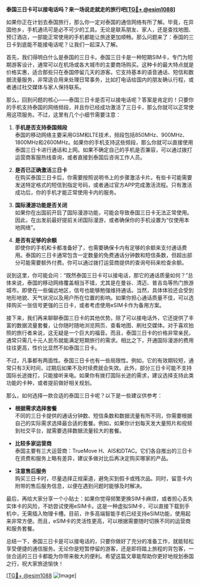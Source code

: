 **泰国三日卡可以接电话吗？来一场说走就走的旅行吧[[TG💪+ @esim1088](https://t.me/s/esim1088)]**

如果你正在计划去泰国旅行，那么你一定对泰国的通信网络有所了解。毕竟，在异国他乡，手机通讯可是必不可少的工具。无论是联系朋友、家人，还是查找地图、预订酒店，一部能正常使用的手机都能让旅途更加顺畅。那么问题来了：泰国的三日卡到底能不能接电话呢？让我们一起深入了解。

首先，我们得明白什么是泰国的三日卡。泰国三日卡是一种短期SIM卡，专门为短期游客设计，通常可以在机场或各大城市的主要商场购买。这种卡的最大特点就是价格实惠，适合那些只在泰国停留几天的游客。它支持基本的语音通话、短信和数据流量服务，非常适合用来处理日常事务，比如打电话给国内的朋友确认行程，或者通过社交媒体与家人保持联系。

那么，回到问题的核心——泰国三日卡是否可以接电话呢？答案是肯定的！只要你的手机支持泰国的网络频段，并且你已经成功激活了三日卡，那么你就可以正常使用这项服务。不过，这里有几个小细节需要注意：

1. **手机是否支持泰国频段**  
   泰国的移动网络主要采用GSM和LTE技术，频段包括850MHz、900MHz、1800MHz和2600MHz。如果你的手机支持这些频段，那么你就可以直接使用泰国三日卡进行通话和上网。如果不确定自己的手机是否兼容，可以通过拨打运营商客服热线查询，或者直接到泰国后咨询工作人员。

2. **是否已正确激活三日卡**  
   在购买泰国三日卡后，你需要按照说明书上的步骤激活卡片。有些卡可能需要发送特定格式的短信到指定号码，或者通过官方APP完成激活流程。只有激活成功后，你的手机才能正常使用卡内的服务。

3. **国际漫游功能是否关闭**  
   如果你在出国前开启了国际漫游功能，可能会导致泰国三日卡无法正常使用。因此，在出发前最好提前关闭国际漫游，或者确保你的手机设置为“仅使用本地网络”。

4. **是否有足够的余额**  
   即使你的手机和卡都准备好了，也需要确保卡内有足够的余额来支付通话费用。泰国的三日卡通常包含一定数量的免费通话分钟数和短信条数，但超出部分可能需要额外付费。你可以通过拨打运营商提供的查询号码来检查余额。

说到这里，你可能会问：“既然泰国三日卡可以接电话，那它的通话质量如何？”总体来说，泰国的移动网络覆盖相当不错，尤其是在曼谷、清迈、普吉岛等热门旅游城市。即使在一些偏远地区，信号也能够勉强维持通话。当然，具体体验还会受到地形地貌、天气状况以及用户所在位置的影响。如果你担心通话质量不佳，可以选择购买一张信号更强的三日卡，或者考虑使用eSIM卡作为备用方案。

接下来，我们再来聊聊泰国三日卡的其他优势。除了可以接电话外，它还提供了丰富的数据流量套餐，让你随时随地浏览网页、查看地图、刷社交媒体。对于喜欢拍照的旅行者来说，这无疑是一个巨大的福音。而且，泰国三日卡的价格非常亲民，通常只需几十元人民币就能满足短期旅行的需求。相比之下，开通国际漫游的费用往往更高，性价比显然不如泰国三日卡。

不过，凡事都有两面性。泰国三日卡也有一些局限性。例如，它的有效期较短，通常只有3天时间，过期后如果不及时续费就会失效。此外，部分三日卡可能不支持国际长途拨打，只能接听来电。如果你有拨打国际长途的需求，建议选择支持此类功能的卡种，或者提前做好相关规划。

那么，如何选择一款合适的泰国三日卡呢？以下是一些建议供参考：

- **根据需求选择套餐**  
  不同的三日卡提供的通话分钟数、短信条数和数据流量有所不同，你需要根据自己的实际需求选择最合适的套餐。例如，如果你计划每天发大量照片和视频到社交平台，就需要选择数据流量较大的套餐。

- **比较多家运营商**  
  泰国主要有三大运营商：TrueMove H、AIS和DTAC。它们各自推出的三日卡在资费和服务上略有差异，建议多做对比后再决定购买哪家的产品。

- **注意售后服务**  
  购买三日卡时，尽量选择正规渠道，避免买到假卡或残次品。同时，留意卡内附带的售后服务信息，以便在遇到问题时能够及时解决。

最后，再给大家分享一个小贴士：如果你觉得频繁更换SIM卡麻烦，或者担心丢失实体卡的风险，不妨尝试使用eSIM卡。这是一种虚拟SIM卡，可以直接下载到手机中，无需插入物理卡槽。目前，许多高端智能手机已经支持eSIM功能，使用起来非常方便。而且，eSIM卡的灵活性更高，可以根据需要随时切换不同的运营商和服务套餐。

总结一下，泰国三日卡是可以接电话的，只要你做好了充分的准备工作，就能轻松享受便捷的通信服务。无论你是短暂停留的游客，还是即将踏上旅程的背包客，一张合适的三日卡都能为你带来极大的便利。希望这篇文章能帮助你更好地规划泰国之行，祝大家旅途愉快！

[[TG💪+ @esim1088](https://t.me/s/esim1088) ![Image](https://i.postimg.cc/4NQfJmqS/Snipaste-2025-05-13-00-14-12.png)]